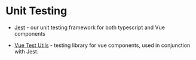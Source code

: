 # Unit Testing

- [Jest](https://jestjs.io/docs/en/getting-started) - our unit testing framework for both typescript and Vue components

- [Vue Test Utils](https://vue-test-utils.vuejs.org/) - testing library for vue components, used in conjunction with Jest.

